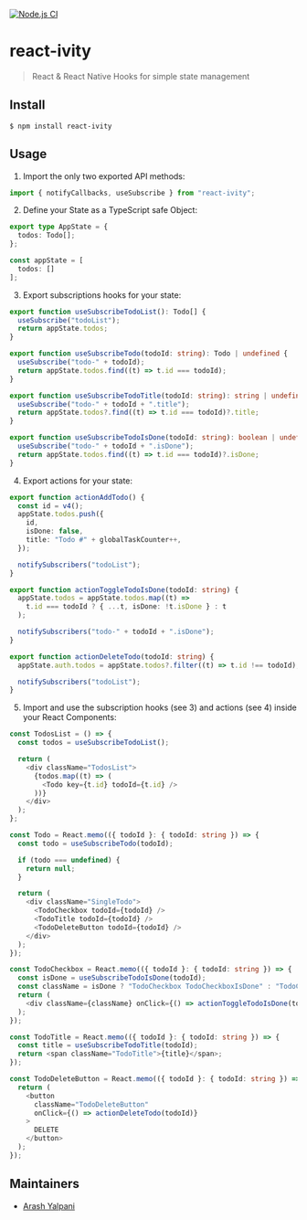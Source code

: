 [![Node.js CI](https://github.com/ayalpani/react-ivity/actions/workflows/node.js.yml/badge.svg)](https://github.com/ayalpani/react-ivity/actions/workflows/node.js.yml)
# react-ivity

> React & React Native Hooks for simple state management


## Install

```
$ npm install react-ivity
```

## Usage

1. Import the only two exported API methods:

```ts
import { notifyCallbacks, useSubscribe } from "react-ivity";
```

2. Define your State as a TypeScript safe Object:

```ts
export type AppState = {
  todos: Todo[];
};

const appState = [
  todos: []
];
```

3. Export subscriptions hooks for your state:

```ts
export function useSubscribeTodoList(): Todo[] {
  useSubscribe("todoList");
  return appState.todos;
}

export function useSubscribeTodo(todoId: string): Todo | undefined {
  useSubscribe("todo-" + todoId);
  return appState.todos.find((t) => t.id === todoId);
}

export function useSubscribeTodoTitle(todoId: string): string | undefined {
  useSubscribe("todo-" + todoId + ".title");
  return appState.todos?.find((t) => t.id === todoId)?.title;
}

export function useSubscribeTodoIsDone(todoId: string): boolean | undefined {
  useSubscribe("todo-" + todoId + ".isDone");
  return appState.todos.find((t) => t.id === todoId)?.isDone;
}
```

4. Export actions for your state:

```ts
export function actionAddTodo() {
  const id = v4();
  appState.todos.push({
    id,
    isDone: false,
    title: "Todo #" + globalTaskCounter++,
  });

  notifySubscribers("todoList");
}

export function actionToggleTodoIsDone(todoId: string) {
  appState.todos = appState.todos.map((t) =>
    t.id === todoId ? { ...t, isDone: !t.isDone } : t
  );

  notifySubscribers("todo-" + todoId + ".isDone");
}

export function actionDeleteTodo(todoId: string) {
  appState.auth.todos = appState.todos?.filter((t) => t.id !== todoId);

  notifySubscribers("todoList");
}
```

5. Import and use the subscription hooks (see 3) and actions (see 4) inside your React Components:

```ts
const TodosList = () => {
  const todos = useSubscribeTodoList();

  return (
    <div className="TodosList">
      {todos.map((t) => (
        <Todo key={t.id} todoId={t.id} />
      ))}
    </div>
  );
};

const Todo = React.memo(({ todoId }: { todoId: string }) => {
  const todo = useSubscribeTodo(todoId);

  if (todo === undefined) {
    return null;
  }

  return (
    <div className="SingleTodo">
      <TodoCheckbox todoId={todoId} />
      <TodoTitle todoId={todoId} />
      <TodoDeleteButton todoId={todoId} />
    </div>
  );
});

const TodoCheckbox = React.memo(({ todoId }: { todoId: string }) => {
  const isDone = useSubscribeTodoIsDone(todoId);
  const className = isDone ? "TodoCheckbox TodoCheckboxIsDone" : "TodoCheckbox";
  return (
    <div className={className} onClick={() => actionToggleTodoIsDone(todoId)} />
  );
});

const TodoTitle = React.memo(({ todoId }: { todoId: string }) => {
  const title = useSubscribeTodoTitle(todoId);
  return <span className="TodoTitle">{title}</span>;
});

const TodoDeleteButton = React.memo(({ todoId }: { todoId: string }) => {
  return (
    <button
      className="TodoDeleteButton"
      onClick={() => actionDeleteTodo(todoId)}
    >
      DELETE
    </button>
  );
});
```

## Maintainers

- [Arash Yalpani](https://github.com/ayalpani)
